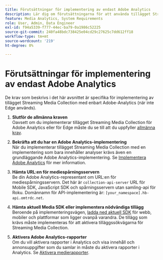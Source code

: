 ```yaml
---
title: Förutsättningar för implementering av endast Adobe Analytics
description: Lär dig om förutsättningarna för att använda tillägget Streaming Media Collection med implementeringar som endast gäller för Adobe Analytics
feature: Media Analytics, System Requirements
role: User, Admin, Data Engineer
exl-id: f94a5339-f777-44ec-ba79-0a1986c52225
source-git-commit: 240fa48bdc738425e04cd29c27625c7dd612ff18
workflow-type: tm+mt
source-wordcount: '219'
ht-degree: 0%

---
```


# Förutsättningar för implementering av endast Adobe Analytics

De krav som beskrivs i det här avsnittet är specifika för implementering av tillägget Streaming Media Collection med enbart Adobe-Analytics (när inte Edge används).

1. **Slutför de allmänna kraven**<br>
Oavsett om du implementerar tillägget Streaming Media Collection för Adobe Analytics eller för Edge måste du se till att du uppfyller [allmänna krav](/help/getting-started/prereqs.md).

1. **Bekräfta att du har en Adobe Analytics-implementering**<br>
När du implementerar tillägget Streaming Media Collection med en implementering som bara innehåller analyser krävs även en grundläggande Adobe Analytics-implementering. Se [Implementera Adobe Analytics](https://experienceleague.adobe.com/docs/analytics/implementation/home.html) för mer information.

1. **Hämta URL:en för mediespårningsservern**<br>
Be din Adobe Analytics-representant om URL:en för mediespårningsservern. Det här är `collection-api-server` URL för Mobile SDK, JavaScript SDK och spårningsservern utan samling-api för Roku. Domännamn för API-implementering är: `[your_namespace].hb-api.omtrdc.net`.

1. **Hämta aktuell Media SDK eller implementera nödvändiga tillägg**<br>
Beroende på implementeringsvägen, [ladda ned aktuell SDK](/help/getting-started/download-sdks.md) för webb, mobiler och plattformar som ligger ovanpå varandra. De tillägg som krävs måste implementeras för att aktivera tilläggssökvägarna för Streaming Media Collection.

1. **Aktivera Adobe Analytics-rapporter**<br>
Om du vill aktivera rapporter i Analytics och visa innehåll och annonsuppgifter som du samlar in måste du aktivera rapporter i Analytics. Se [Aktivera medierapporter](/help/reporting/media-reports-enable.md).
